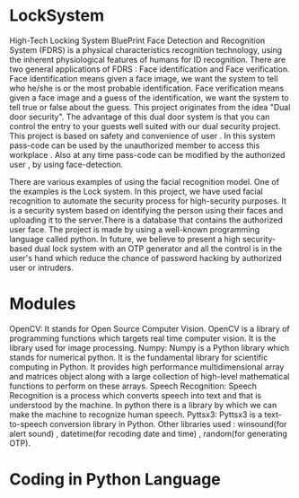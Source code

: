 # LockSystem
High-Tech Locking System BluePrint
Face Detection and Recognition System (FDRS) is a physical characteristics recognition technology, using the inherent physiological features of humans for ID recognition. There are two general applications of FDRS : Face identification and Face verification. 
Face identification means given a face image, we want the system to tell who he/she is or the most probable identification. 
Face verification means given a face image and a guess of the identification, we want the system to tell true or false about the guess.
This project originates from the idea "Dual door security". The advantage of this dual door system is that you can control the entry to your guests well suited with our dual security project.
This project is based on safety and convenience of user . In this system pass-code can be used by the unauthorized member to access this workplace . Also at any time pass-code can be modified by the authorized user , by using face-detection.

There are various examples of using the facial recognition model. One of the examples is the Lock system. In this project, we have used facial recognition to automate the security process for high-security purposes. It is a security system based on identifying the person using their faces and uploading it to the server.There is a database that contains the authorized user face. The project is made by using a well-known programming language called python. In future, we believe to present a high security-based dual lock system with an OTP generator and all the control is in the user's hand which reduce the chance of password hacking by authorized user or intruders.

# Modules
OpenCV: It stands for Open Source Computer Vision. OpenCV is a library of programming functions which targets real time computer vision. It is the library used for image processing.
Numpy: Numpy is a Python library which stands for numerical python. It is the fundamental library for scientific computing in Python. It provides high performance multidimensional array and matrices object along with a large collection of high-level mathematical functions to perform on these arrays.
Speech Recognition: Speech Recognition is a process which converts speech into text and that is understood by the machine. In python there is a library by which we can make the machine to recognize human speech.
Pyttsx3: Pyttsx3 is a text-to-speech conversion library in Python.
Other libraries used :  winsound(for alert sound) , 
datetime(for recoding date and time) , 
random(for generating OTP).

# Coding in Python Language 



